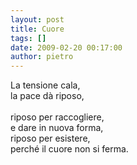 ```yaml
---
layout: post
title: Cuore
tags: []
date: 2009-02-20 00:17:00
author: pietro
---
```

La tensione cala,<br/>la pace dà riposo,<br/><br/>riposo per raccogliere,<br/>e dare in nuova forma,<br/>riposo per esistere,<br/>perché il cuore non si ferma.
